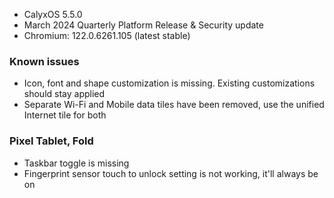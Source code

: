 * CalyxOS 5.5.0
* March 2024 Quarterly Platform Release & Security update
* Chromium: 122.0.6261.105 (latest stable)

### Known issues
* Icon, font and shape customization is missing. Existing customizations should stay applied
* Separate Wi-Fi and Mobile data tiles have been removed, use the unified Internet tile for both

### Pixel Tablet, Fold
* Taskbar toggle is missing
* Fingerprint sensor touch to unlock setting is not working, it'll always be on
